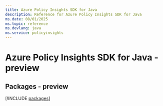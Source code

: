 ```yaml
---
title: Azure Policy Insights SDK for Java
description: Reference for Azure Policy Insights SDK for Java
ms.date: 08/01/2025
ms.topic: reference
ms.devlang: java
ms.service: policyinsights
---
```

# Azure Policy Insights SDK for Java - preview
## Packages - preview
[!INCLUDE [packages](policy-insights-index.md)]
